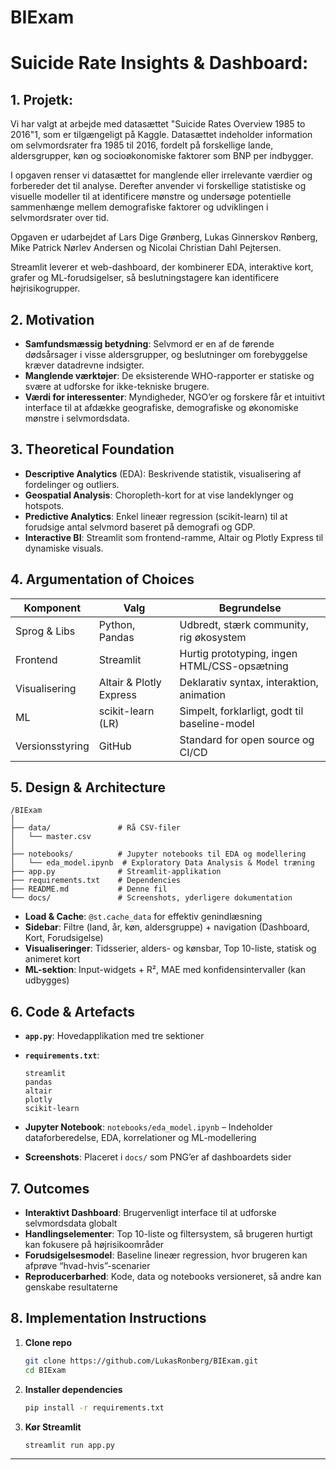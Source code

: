 # BIExam

# Suicide Rate Insights & Dashboard:

## 1. Projetk:

Vi har valgt at arbejde med datasættet "Suicide Rates Overview 1985 to 2016"1, som er tilgængeligt
på Kaggle. Datasættet indeholder information om selvmordsrater fra 1985 til 2016, fordelt på
forskellige lande, aldersgrupper, køn og socioøkonomiske faktorer som BNP per indbygger.

I opgaven renser vi datasættet for manglende eller irrelevante værdier og forbereder det til analyse.
Derefter anvender vi forskellige statistiske og visuelle modeller til at identificere mønstre og
undersøge potentielle sammenhænge mellem demografiske faktorer og udviklingen i selvmordsrater
over tid.

Opgaven er udarbejdet af Lars Dige Grønberg, Lukas Ginnerskov Rønberg, Mike Patrick Nørlev
Andersen og Nicolai Christian Dahl Pejtersen.

Streamlit leverer et web-dashboard, der kombinerer EDA, interaktive kort, grafer og ML-forudsigelser, så beslutningstagere kan identificere højrisikogrupper.

## 2. Motivation

* **Samfundsmæssig betydning**: Selvmord er en af de førende dødsårsager i visse aldersgrupper, og beslutninger om forebyggelse kræver datadrevne indsigter.
* **Manglende værktøjer**: De eksisterende WHO-rapporter er statiske og svære at udforske for ikke-tekniske brugere.
* **Værdi for interessenter**: Myndigheder, NGO’er og forskere får et intuitivt interface til at afdække geografiske, demografiske og økonomiske mønstre i selvmordsdata.

## 3. Theoretical Foundation

* **Descriptive Analytics** (EDA): Beskrivende statistik, visualisering af fordelinger og outliers.
* **Geospatial Analysis**: Choropleth-kort for at vise landeklynger og hotspots.
* **Predictive Analytics**: Enkel lineær regression (scikit-learn) til at forudsige antal selvmord baseret på demografi og GDP.
* **Interactive BI**: Streamlit som frontend-ramme, Altair og Plotly Express til dynamiske visuals.

## 4. Argumentation of Choices

| Komponent       | Valg                    | Begrundelse                                   |
| --------------- | ----------------------- | --------------------------------------------- |
| Sprog & Libs    | Python, Pandas          | Udbredt, stærk community, rig økosystem       |
| Frontend        | Streamlit               | Hurtig prototyping, ingen HTML/CSS-opsætning  |
| Visualisering   | Altair & Plotly Express | Deklarativ syntax, interaktion, animation     |
| ML              | scikit-learn (LR)       | Simpelt, forklarligt, godt til baseline-model |
| Versionsstyring | GitHub                  | Standard for open source og CI/CD             |

## 5. Design & Architecture

```
/BIExam
│
├── data/               # Rå CSV-filer
│   └── master.csv
│
├── notebooks/          # Jupyter notebooks til EDA og modellering
│   └── eda_model.ipynb  # Exploratory Data Analysis & Model træning
├── app.py              # Streamlit-applikation
├── requirements.txt    # Dependencies
├── README.md           # Denne fil
└── docs/               # Screenshots, yderligere dokumentation
```

* **Load & Cache**: `@st.cache_data` for effektiv genindlæsning
* **Sidebar**: Filtre (land, år, køn, aldersgruppe) + navigation (Dashboard, Kort, Forudsigelse)
* **Visualiseringer**: Tidsserier, alders- og kønsbar, Top 10-liste, statisk og animeret kort
* **ML-sektion**: Input-widgets + R², MAE med konfidensintervaller (kan udbygges)

## 6. Code & Artefacts

* **`app.py`**: Hovedapplikation med tre sektioner
* **`requirements.txt`**:

  ```text
  streamlit
  pandas
  altair
  plotly
  scikit-learn
  ```
* **Jupyter Notebook**: `notebooks/eda_model.ipynb` – Indeholder dataforberedelse, EDA, korrelationer og ML-modellering
* **Screenshots**: Placeret i `docs/` som PNG’er af dashboardets sider

## 7. Outcomes

* **Interaktivt Dashboard**: Brugervenligt interface til at udforske selvmordsdata globalt
* **Handlingselementer**: Top 10-liste og filtersystem, så brugeren hurtigt kan fokusere på højrisikoområder
* **Forudsigelsesmodel**: Baseline lineær regression, hvor brugeren kan afprøve “hvad-hvis”-scenarier
* **Reproducerbarhed**: Kode, data og notebooks versioneret, så andre kan genskabe resultaterne

## 8. Implementation Instructions

1. **Clone repo**

   ```bash
   git clone https://github.com/LukasRonberg/BIExam.git
   cd BIExam
   ```
2. **Installer dependencies**

   ```bash
   pip install -r requirements.txt
   ```
3. **Kør Streamlit**

   ```bash
   streamlit run app.py
   ```
---

